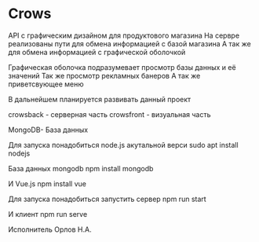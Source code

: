 # Crows
API с графическим дизайном для продуктового магазина
На сервре реализованы пути для обмена информацией с базой магазина 
А так же для обмена информацией с графической оболочкой 

Графическая оболочка подразумевает просмотр базы данных и её значений 
Так же просмотр рекламных банеров
А так же приветсвующее меню 

В дальнейшем планируется развивать данный проект 

crowsback - серверная часть
crowsfront - визуальная часть

MongoDB- База данных

Для запуска понадобиться node.js акутальной верси 
sudo apt install nodejs

База данных mongodb
npm install mongodb

И Vue.js
npm install vue

Для запуска понадобиться запустить сервер
npm run start

И клиент
npm run serve

Исполнитель Орлов Н.А.


